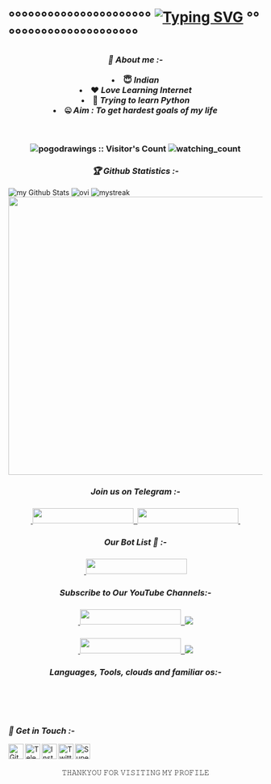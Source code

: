 # °°°°°°°°°°°°°°°°°°°°°°  [![Typing SVG](https://readme-typing-svg.herokuapp.com?font=Lemon+milk&color=Y70000&lines=Welcome+to+Pogodrawings+Profile;I+am+a+beginer;Learning+Python+...;;Subscribe+maheshpokeyoutuber+YT+on+YouTube..;Please+Star+and+Fork+My+Repos)](https://git.io/typing-svg) °°°°°°°°°°°°°°°°°°°°°°

<h3 align="center"><b><i>🤠 About me :-</i></b>
<br>
<br>
<li> 😇 <i>Indian</i></li>
<li> ❤️ <i>Love Learning Internet</i></li>
<li> 🐍 <i>Trying to learn Python</i></li>
<li> 🤐 <i>Aim : To get hardest goals of my life</i></li>

<br>
<br>
<p align="center">
<img src="https://profile-counter.glitch.me/{pogodrawings}/count.svg" alt="pogodrawings :: Visitor's Count" />
<img src="https://komarev.com/ghpvc/?username=pogodrawings&color=brightgreen" alt="watching_count" />
</p>

<h3 align="center"><b><i>🏆 Github Statistics :-</i></b></h3>
<img align="center" src="https://github-readme-stats.vercel.app/api?username=Greymattersbot&include_all_commits=true&count_private=true&show_icons=true&line_height=20&title_color=2B5BBD&icon_color=1124BB&text_color=A1A1A1&bg_color=0,000000,130F40" alt="my Github Stats" />
<img align="center" src="https://github-readme-stats.vercel.app/api/top-langs?username=Greymattersbot&show_icons=true&locale=en&layout=compact&theme=chartreuse-dark" alt="ovi"/>
<img align="center" src="https://github-readme-streak-stats.herokuapp.com/?user=Greymattersbot&theme=chartreuse-dark" alt="mystreak"/>
<a href="https://github.com/Greymattersbot"><img width=550 src="https://github-profile-trophy.vercel.app/?username=Greymattersbot&theme=dracula&no-frame=true&title=Followers,Stars,Commit,Repository,Issues"/></a>

<h3 align="center"><b><i>Join us on Telegram :-</i></b>
<h3 align="center"><a href="https://www.telegram.dog/GreyMatter_Bots">
    &nbsp;<img src="https://img.shields.io/badge/GreyMatter's Bot-blue?style=flat-square&logo=telegram" width="200" height="30">&nbsp;
<a href="https://www.telegram.dog/GreyMatter_Support">
  <img src="https://img.shields.io/badge/Join Support Group-blue?logo=telegram" width="200" height="30">&nbsp;
  </a>

<h3 align="center"><b><i>Our Bot List 🤖 :-</i></b>
<h3 align="center"><a href="https://t.me/+IezzVbvzlKxlODY1">
    &nbsp;<img src="https://img.shields.io/badge/GreyMatter's Bot List-blue?style=flat-square&logo=telegram" width="200" height="30">
  </a>

<h3 align="center"><b><i>Subscribe to Our YouTube Channels:-</i></b>
<h3 align="center">
<a href="https://www.youtube.com/@GreyMattersYT">
    &nbsp;<img src="https://img.shields.io/badge/GreyMatter's YT-FF0000?style=flat-square&logo=YouTube" width="200" height="30">&nbsp;
<a href="https://youtube.com/@GreyMattersYT"> <img src="https://img.shields.io/youtube/channel/subscribers/UCKmxefKrj5UKCHjZx7dsdpA?V?label=Subscribers&style=for-the-badge&color=FF0000&labelColor=ce463"/> </a>
<h3 align="center">
<a href="https://www.youtube.com/@GreyMattersBot">
    &nbsp;<img src="https://img.shields.io/badge/GreyMatter's Bot-FF0000?style=flat-square&logo=YouTube" width="200" height="30">&nbsp;
<a href="https://youtube.com/@GreyMattersBot"> <img src="https://img.shields.io/youtube/channel/subscribers/UCaDNZ02UYe0GsM5Ob0jE82g?V?label=Subscribers&style=for-the-badge&color=FF0000&labelColor=ce463"/> </a>

<h3 align="center">
  <b><i>Languages, Tools, clouds and familiar os:-</i></b>

<p align="center">
<img src="https://img.shields.io/badge/Python-white?style=for-the-badge&logo=python&logoColor=azure-blue" alt="">
<img src="https://img.shields.io/badge/MongoDB-4EA94B?style=for-the-badge&logo=mongodb&logoColor=white" alt="" srcset="">
<img src="https://img.shields.io/badge/Ubuntu-E95420?style=for-the-badge&logo=ubuntu&logoColor=white" alt="" srcset="">
<img src="https://img.shields.io/badge/Heroku-430098?style=for-the-badge&logo=heroku&logoColor=white" alt="" srcset="">
</p>

<p align="center">
<img src="https://img.shields.io/badge/GitHub-092E20?style=for-the-badge&logo=github&logoColor=white" alt="" srcset="">
<img src="https://img.shields.io/badge/Termux-414141?style=for-the-badge&logo=tmux&logoColor=#1BB91F" alt="">
</p>

<h3><b><i>📡 Get in Touch :-</i></b></h3>
<a href="https://github.com/Greymattersbot"><img align="left" title="Github" alt="Github" width="30px" src="assets/github.png" /></a>
<a href="https://www.telegram.dog/GreyMatter_Owner"><img align="left" title="Telegram" alt="Telegram" width="30px" src="assets/telegram.png" /></a>
<a href="https://www.instagram.com/greymatters_moksh.658"><img align="left" title="Instagram" alt="Instagram" width="30px" src="assets/instagram.png" /></a>
<a href="https://twitter.com/GreyMatters_658"><img align="left" title="Twitter" alt="Twitter" width="30px" src="assets/twitter.png" /></a>
<a href="https://superprofile.bio/greymatters"><img align="left" title="SuperProfile" alt="SuperProfile" width="30px" src="assets/IMG_20230123_144614_022.png" /></a>

<br>
<br>
<p align="center">
𝚃𝙷𝙰𝙽𝙺𝚈𝙾𝚄 𝙵𝙾𝚁 𝚅𝙸𝚂𝙸𝚃𝙸𝙽𝙶 𝙼𝚈 𝙿𝚁𝙾𝙵𝙸𝙻𝙴
</p>
